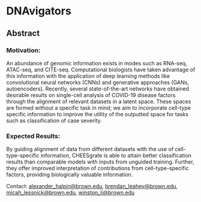 # DNAvigators

## Abstract
### Motivation:  
An abundance of genomic information exists in modes such as RNA-seq, ATAC-seq, and CITE-seq. Computational biologists have taken advantage of this information with the application of deep learning methods like convolutional neural networks (CNNs) and generative approaches (GANs, autoencoders). Recently, several state-of-the-art networks have obtained desirable results on single-cell analysis of COVID-19 disease factors through the alignment of relevant datasets in a latent space. These spaces are formed without a specific task in mind; we aim to incorporate cell-type specific information to improve the utility of the outputted space for tasks such as classification of case severity.

### Expected Results: 
By guiding alignment of data from different datasets with the use of cell-type-specific information, CHEESgrate is able to attain better classification results than comparable models with inputs from unguided training. Further, they offer improved interpretation of contributions from cell-type-specific factors, providing biologically valuable information.

Contact: alexander_halpin@brown.edu, brendan_leahey@brown.edu, micah_lessnick@brown.edu, winston_li@brown.edu
